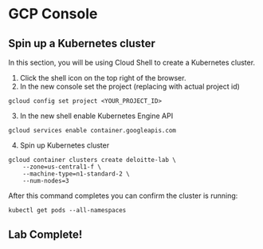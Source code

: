 # GCP Console
## Spin up a Kubernetes cluster
In this section, you will be using Cloud Shell to create a Kubernetes cluster.
1. Click the shell icon on the top right of the browser.
2. In the new console set the project (replacing with actual project id)

```
gcloud config set project <YOUR_PROJECT_ID>
```

3. In the new shell enable Kubernetes Engine API
```
gcloud services enable container.googleapis.com
```

4. Spin up Kubernetes cluster
```
gcloud container clusters create deloitte-lab \
    --zone=us-central1-f \
    --machine-type=n1-standard-2 \
    --num-nodes=3
```

After this command completes you can confirm the cluster is running:
```
kubectl get pods --all-namespaces
```

## Lab Complete!
